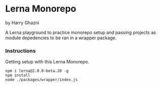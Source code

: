 # Lerna Monorepo
by Harry Ghazni

A Lerna playground to practice monorepo setup and passing projects as module depedencies to be ran in a wrapper package.

### Instructions
Getting setup with this Lerna Monorepo.

```
npm i lerna@2.0.0-beta.20 -g
npm install
node ./packages/wrapper/index.js
```